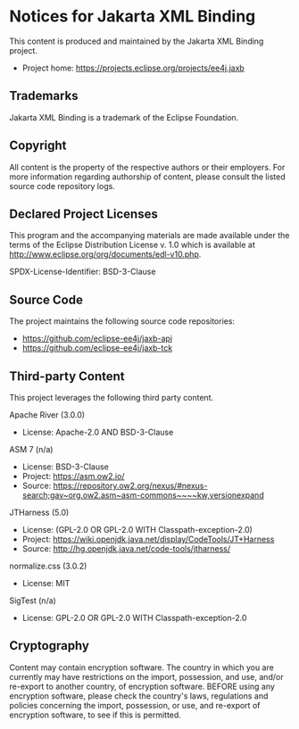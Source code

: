 [//]: # " Copyright (c) 2018, 2022 Oracle and/or its affiliates. All rights reserved. "
[//]: # "  "
[//]: # " This program and the accompanying materials are made available under the "
[//]: # " terms of the Eclipse Distribution License v. 1.0, which is available at "
[//]: # " http://www.eclipse.org/org/documents/edl-v10.php. "
[//]: # "  "
[//]: # " SPDX-License-Identifier: BSD-3-Clause "

# Notices for Jakarta XML Binding

This content is produced and maintained by the Jakarta XML Binding
project.

* Project home: https://projects.eclipse.org/projects/ee4j.jaxb

## Trademarks

Jakarta XML Binding is a trademark of the Eclipse Foundation.

## Copyright

All content is the property of the respective authors or their employers. For
more information regarding authorship of content, please consult the listed
source code repository logs.

## Declared Project Licenses

This program and the accompanying materials are made available under the terms
of the Eclipse Distribution License v. 1.0 which is available at
http://www.eclipse.org/org/documents/edl-v10.php.

SPDX-License-Identifier: BSD-3-Clause

## Source Code

The project maintains the following source code repositories:

* https://github.com/eclipse-ee4j/jaxb-api
* https://github.com/eclipse-ee4j/jaxb-tck

## Third-party Content

This project leverages the following third party content.

Apache River (3.0.0)

* License: Apache-2.0 AND BSD-3-Clause

ASM 7 (n/a)

* License: BSD-3-Clause
* Project: https://asm.ow2.io/
* Source:
   https://repository.ow2.org/nexus/#nexus-search;gav~org.ow2.asm~asm-commons~~~~kw,versionexpand

JTHarness (5.0)

* License: (GPL-2.0 OR GPL-2.0 WITH Classpath-exception-2.0)	
* Project: https://wiki.openjdk.java.net/display/CodeTools/JT+Harness
* Source: http://hg.openjdk.java.net/code-tools/jtharness/

normalize.css (3.0.2)

* License: MIT

SigTest (n/a)

* License: GPL-2.0 OR GPL-2.0 WITH Classpath-exception-2.0

## Cryptography

Content may contain encryption software. The country in which you are currently
may have restrictions on the import, possession, and use, and/or re-export to
another country, of encryption software. BEFORE using any encryption software,
please check the country's laws, regulations and policies concerning the import,
possession, or use, and re-export of encryption software, to see if this is
permitted.
